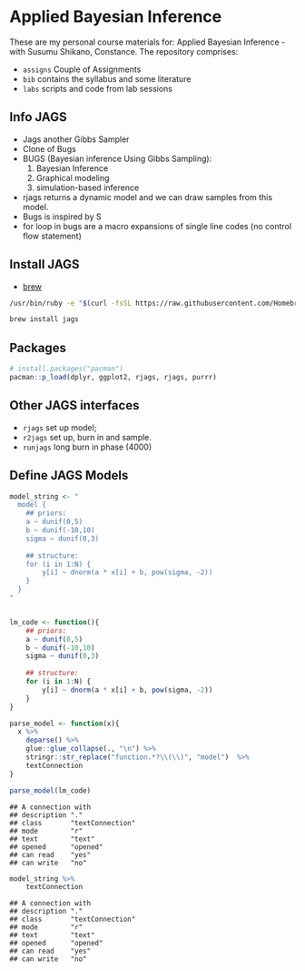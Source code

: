 Applied Bayesian Inference
================

These are my personal course materials for: Applied Bayesian Inference - with Susumu Shikano, Constance. The repository comprises:

-   `assigns` Couple of Assignments
-   `bib` contains the syllabus and some literature <!-- * `data` pet data -->
-   `labs` scripts and code from lab sessions <!-- * `slides` course presentations -->

Info JAGS
---------

-   Jags another Gibbs Sampler
-   Clone of Bugs
-   BUGS (Bayesian inference Using Gibbs Sampling):
    1.  Bayesian Inference
    2.  Graphical modeling
    3.  simulation-based inference
-   rjags returns a dynamic model and we can draw samples from this model.
-   Bugs is inspired by S
-   for loop in bugs are a macro expansions of single line codes (no control flow statement)

Install JAGS
------------

-   [brew](https://brew.sh/)

``` bash
/usr/bin/ruby -e "$(curl -fsSL https://raw.githubusercontent.com/Homebrew/install/master/install)"
```

``` bash
brew install jags
```

Packages
--------

``` r
# install.packages("pacman")
pacman::p_load(dplyr, ggplot2, rjags, rjags, purrr)
```

Other JAGS interfaces
---------------------

-   `rjags` set up model;
-   `r2jags` set up, burn in and sample.
-   `runjags` long burn in phase (4000)

Define JAGS Models
------------------

``` r
model_string <- "
  model {
    ## priors:
    a ~ dunif(0,5)
    b ~ dunif(-10,10)
    sigma ~ dunif(0,3)
    
    ## structure:
    for (i in 1:N) {
        y[i] ~ dnorm(a * x[i] + b, pow(sigma, -2))
    }
  }
"


lm_code <- function(){
    ## priors:
    a ~ dunif(0,5)
    b ~ dunif(-10,10)
    sigma ~ dunif(0,3)
    
    ## structure:
    for (i in 1:N) {
        y[i] ~ dnorm(a * x[i] + b, pow(sigma, -2))
    }
}

parse_model <- function(x){
  x %>% 
    deparse() %>% 
    glue::glue_collapse(., "\n") %>% 
    stringr::str_replace("function.*?\\(\\)", "model")  %>% 
    textConnection
}

parse_model(lm_code)
```

    ## A connection with                            
    ## description "."             
    ## class       "textConnection"
    ## mode        "r"             
    ## text        "text"          
    ## opened      "opened"        
    ## can read    "yes"           
    ## can write   "no"

``` r
model_string %>% 
    textConnection
```

    ## A connection with                            
    ## description "."             
    ## class       "textConnection"
    ## mode        "r"             
    ## text        "text"          
    ## opened      "opened"        
    ## can read    "yes"           
    ## can write   "no"
